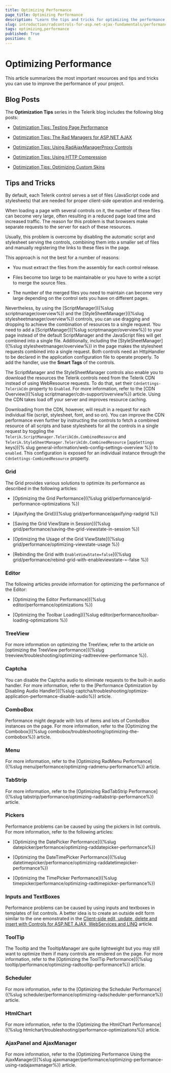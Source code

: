 ```yaml
---
title: Optimizing Performance
page_title: Optimizing Performance
description: "Learn the tips and tricks for optimizing the performance of the Grid, HtmlChart, Editor, inputs, textboxes, and more Telerik UI for ASP.NET AJAX controls."
slug: introduction/radcontrols-for-asp.net-ajax-fundamentals/performance/optimizing-performance
tags: optimizing,performance
published: True
position: 0
---
```


# Optimizing Performance

This article summarizes the most important resources and tips and tricks you can use to improve the performance of your project.

## Blog Posts

The **Optimization Tips** series in the Telerik blog includes the following blog posts:

* [Optimization Tips: Testing Page Performance](http://telerikwatch.com/2008/05/optimization-tips-testing-page.html)

* [Optimization Tips: The Rad Managers for ASP.NET AJAX](http://telerikwatch.com/2008/04/optimization-tipsthe-rad-managers-for.html)

* [Optimization Tips: Using RadAjaxManagerProxy Controls](http://telerikwatch.com/2008/05/optimization-tips-using.html)

* [Optimization Tips: Using HTTP Compression](http://telerikwatch.com/2008/05/optimization-tips-using-http.html)

* [Optimization Tips: Optimizing Custom Skins](https://blogs.telerik.com/ToddAnglin/Posts/08-06-24/Optimization_Tips_Optimizing_Custom_Skins.aspx)

## Tips and Tricks

By default, each Telerik control serves a set of files (JavaScript code and stylesheets) that are needed for proper client-side operation and rendering.

When loading a page with several controls on it, the number of these files can become very large, often resulting in a reduced page load time and increased traffic. The reason for this problem is that browsers make separate requests to the server for each of these resources.

Usually, this problem is overcome by disabling the automatic script and stylesheet serving the controls, combining them into a smaller set of files and manually registering the links to these files in the page.

This approach is not the best for a number of reasons:

* You must extract the files from the assembly for each control release.

* Files become too large to be maintainable or you have to write a script to merge the source files.

* The number of the merged files you need to maintain can become very large depending on the control sets you have on different pages.

Nevertheless, by using the [ScriptManager]({%slug scriptmanager/overview%}) and the [StyleSheetManager]({%slug stylesheetmanager/overview%}) controls, you can use dragging and dropping to achieve the combination of resources to a single request. You need to add a [ScriptManager]({%slug scriptmanager/overview%}) to your page instead of the default ScriptManager and the JavaScript files will get combined into a single file. Additionally, including the [StyleSheetManager]({%slug stylesheetmanager/overview%}) in the page makes the stylesheet requests combined into a single request. Both controls need an HttpHandler to be declared in the application configuration file to operate properly. To add the handler, use the **Smart Tags** of the controls.

The ScriptManager and the StyleSheetManager controls also enable you to download the resources the Telerik controls need from the Telerik CDN instead of using WebResource requests. To do that, set their `CdnSettings-TelerikCdn` property to `Enabled`. For more information, refer to the [CDN Overview]({%slug scriptmanager/cdn-support/overview%}) article. Using the CDN takes load off your server and improves resource caching.

Downloading from the CDN, however, will result in a request for each individual file (script, stylesheet, font, and so on). You can improve the CDN performance even further by instructing the controls to fetch a combined resource of all scripts and base stylesheets for all the controls in a single request by toggling the `Telerik.ScriptManager.TelerikCdn.CombinedResource` and `Telerik.StyleSheetManager.TelerikCdn.CombinedResource` [`appSettings` keys]({% slug general-information/web-config-settings-overview %}) to `enabled`. This configuration is exposed for an individual instance through the `CdnSettings-CombinedResource` property.

### Grid

The Grid provides various solutions to optimize its performance as described in the following articles:

* [Optimizing the Grid Performance]({%slug grid/performance/grid-performance-optimizations %})

* [Ajaxifying the Grid]({%slug grid/performance/ajaxifying-radgrid %})

* [Saving the Grid ViewState in Session]({%slug grid/performance/saving-the-grid-viewstate-in-session %})

* [Optimizing the Usage of the Grid ViewState]({%slug grid/performance/optimizing-viewstate-usage %})

* [Rebinding the Grid with `EnableViewState=false`]({%slug grid/performance/rebind-grid-with-enableviewstate-=-false %})

### Editor

The following articles provide information for optimizing the performance of the Editor:

* [Optimizing the Editor Performance]({%slug editor/performance/optimizations %})

* [Optimizing the Toolbar Loading]({%slug editor/performance/toolbar-loading-optimizations %})

### TreeView

For more information on optimizing the TreeView, refer to the article on [optimizing the TreeView performance]({%slug treeview/troubleshooting/optimizing-radtreeview-performance %}).

### Captcha

You can disable the Captcha audio to eliminate requests to the built-in audio handler. For more information, refer to the [Performance Optimization by Disabling Audio Handler]({%slug captcha/troubleshooting/optimize-application-performance-disable-audio%}) article.

### ComboBox

Performance might degrade with lots of items and lots of ComboBox instances on the page. For more information, refer to the [Optimizing the Combobox]({%slug combobox/troubleshooting/optimizing-the-combobox%}) article.

### Menu

For more information, refer to the [Optimizing RadMenu Performance]({%slug menu/performance/optimizing-radmenu-performance%}) article.

### TabStrip

For more information, refer to the [Optimizing RadTabStrip Performance]({%slug tabstrip/performance/optimizing-radtabstrip-performance%}) article.

### Pickers

Performance problems can be caused by using the pickers in list controls. For more information, refer to the following articles:

* [Optimizing the DatePicker Performance]({%slug datepicker/performance/optimizing-raddatepicker-performance%})

* [Optimizing the DateTimePicker Performance]({%slug datetimepicker/performance/optimizing-raddatetimepicker-performance%})

* [Optimizing the TimePicker Performance]({%slug timepicker/performance/optimizing-radtimepicker-performance%})

### Inputs and TextBoxes

Performance problems can be caused by using inputs and textboxes in templates of list controls. A better idea is to create an outside edit form similar to the one emonstrated in the [Client-side edit, update, delete and insert with Controls for ASP.NET AJAX, WebServices and LINQ](https://www.telerik.com/blogs/client-side-edit-update-delete-and-insert-with-radcontrols-for-asp-net-ajax-webservices-and-linq) article.

### ToolTip

The Tooltip and the TooltipManager are quite lightweight but you may still want to optimize them if many controls are rendered on the page. For more information, refer to the [Optimizing the ToolTip Performance]({%slug tooltip/performance/optimizing-radtooltip-performance%}) article.

### Scheduler

For more information, refer to the [Optimizing the Scheduler Performance]({%slug scheduler/performance/optimizing-radscheduler-performance%}) article.

### HtmlChart

For more information, refer to the [Optimizing the HtmlChart Performance]({%slug htmlchart/troubleshooting/performance-optimizations%}) article.

### AjaxPanel and AjaxManager

For more information, refer to the [Optimizing Performance Using the AjaxManager]({%slug ajaxmanager/performance/optimizing-performance-using-radajaxmanager%}) article.
